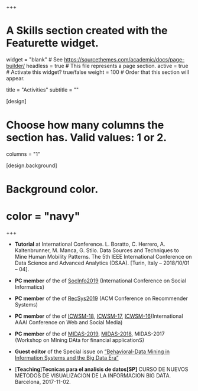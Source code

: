 +++
# A Skills section created with the Featurette widget.
widget = "blank"  # See https://sourcethemes.com/academic/docs/page-builder/
headless = true  # This file represents a page section.
active = true  # Activate this widget? true/false
weight = 100  # Order that this section will appear.

title = "Activities"
subtitle = ""


[design]
  # Choose how many columns the section has. Valid values: 1 or 2.
  columns = "1"


[design.background]  
#  Background color.
#  color = "navy"
  
+++

- **Tutorial** at International Conference. L. Boratto, C. Herrero, A. Kaltenbrunner, M. Manca, G. Stilo. Data Sources and Techniques to Mine Human Mobility Patterns. The 5th IEEE International Conference on Data Science and Advanced Analytics (DSAA). [Turin, Italy – 2018/10/01 – 04].

- **PC member** of the of [SocInfo2019](https://socinfo2019.qcri.org) (International Conference on Social Informatics)
- **PC member** of the of [RecSys2019](https://recsys.acm.org/recsys19/) (ACM Conference on Recommender Systems) 
- **PC member** of the of [ICWSM-18](https://www.icwsm.org/2018/index.php), [ICWSM-17](https://www.icwsm.org/2017/index.php), [ICWSM-16](https://www.icwsm.org/2016/index.php)(International AAAI Conference on Web and Social Media)
- **PC member** of the of [MIDAS-2019](http://www.wikicfp.com/cfp/servlet/event.showcfp?eventid=89822&copyownerid=88467), [MIDAS-2018](http://www.wikicfp.com/cfp/servlet/event.showcfp?eventid=76127&copyownerid=88467), MIDAS-2017 (Workshop on MIning DAta for financial applicationS)

- **Guest editor** of the Special issue on [“Behavioral-Data Mining in Information Systems and the Big Data Era”](http://sites.unica.it/bdm-isf/guest-editors/)

- [**Teaching**]**Tecnicas para el analisis de datos[SP]** 
CURSO DE NUEVOS METODOS DE VISUALIZACION DE LA INFORMACION BIG DATA. Barcelona, 2017-11-02.


